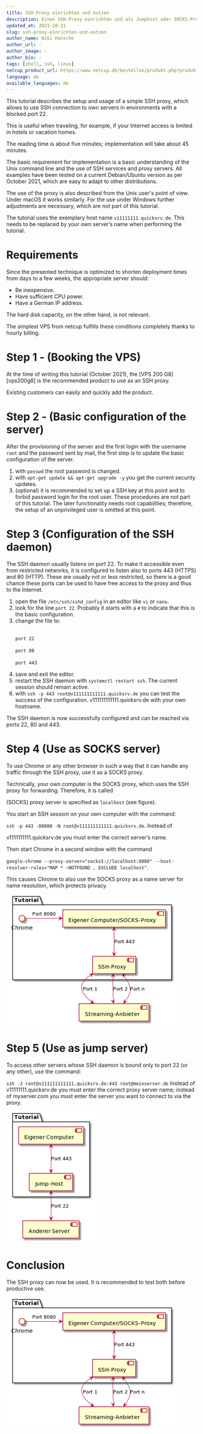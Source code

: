 ```yaml
---
title: SSH-Proxy einrichten und nutzen
description: Einen SSH-Proxy einrichten und als Jumphost oder SOCKS-Proxy nutzen.
updated_at: 2021-10-21
slug: ssh-proxy-einrichten-und-nutzen
author_name: Niki Hansche
author_url: -
author_image: -
author_bio: -
tags: [shell, ssh, linux] 
netcup_product_url: https://www.netcup.de/bestellen/produkt.php?produkt=2000
language: de
available_languages: de
---
```


This tutorial describes the setup and usage of a simple SSH proxy, which allows to use SSH connection to own servers in environments with a blocked port 22.

This is useful when traveling, for example, if your Internet access is limited in hotels or vacation homes.

The reading time is about five minutes; implementation will take about 45 minutes.

The basic requirement for implementation is a basic understanding of the Unix command line and the use of SSH services and proxy servers. All examples have been tested on a current Debian/Ubuntu version as per October 2021, which are easy to adapt to other distributions.

The use of the proxy is also described from the Unix user's point of view. Under macOS it works similarly. For the use under Windows further adjustments are necessary, which are not part of this tutorial.

The tutorial uses the exemplary host name `v11111111.quicksrv.de`. This needs to be replaced by your own server’s name when performing the tutorial.

# Requirements
Since the presented technique is optimized to shorten deployment times from days to a few weeks, the appropriate server should:

* Be inexpensive.
* Have sufficient CPU power.
* Have a German IP address.

The hard disk capacity, on the other hand, is not relevant.

The simplest VPS from netcup fulfills these conditions completely thanks to hourly billing.

# Step 1 - (Booking the VPS)
At the time of writing this tutorial (October 2021), the [VPS 200 G8][vps200g8] is the recommended product to use as an SSH proxy.

Existing customers can easily and quickly add the product.

# Step 2 - (Basic configuration of the server)
After the provisioning of the server and the first login with the username `root` and the password sent by mail, the first step is to update the basic configuration of the server.

1. with `passwd` the root password is changed.
2. with `apt-get update && apt-get upgrade -y` you get the current security updates.
3. (optional) it is recommended to set up a SSH key at this point and to forbid password login for the root user. These procedures are not part of this tutorial. The later functionality needs root capabilities; therefore, the setup of an unprivileged user is omitted at this point.

# Step 3 (Configuration of the SSH daemon)
The SSH daemon usually listens on port 22. To make it accessible even from restricted networks, it is configured to listen also to ports 443 (HTTPS) and 80 (HTTP). These are usually not or less restricted, so there is a good chance these ports can be used to have free access to the proxy and thus to the Internet.

1. open the file `/etc/ssh/sshd_config` in an editor like `vi` or `nano`.
2. look for the line `port 22`. Probably it starts with a `#` to indicate that this is the basic configuration.
3. change the file to:
   ```
   
   port 22 
   
   port 80 
   
   port 443 
   ```
4. save and exit the editor.
5. restart the SSH daemon with `systemctl restart ssh`. The current session should remain active.
6. with `ssh -p 443 root@v111111111111.quicksrv.de` you can test the success of the configuration.
   v111111111111.quicksrv.de with your own hostname.

The SSH daemon is now successfully configured and can be reached via ports 22, 80 and 443.

# Step 4 (Use as SOCKS server)
To use Chrome or any other browser in such a way that it can handle any traffic through the SSH proxy, use it as a SOCKS proxy.

Technically, your own computer is the SOCKS proxy, which uses the SSH proxy for forwarding. Therefore, it is called

(SOCKS) proxy server is specified as `localhost` (see figure).

You start an SSH session on your own computer with the command:

`ssh -p 443 -D8080 -N root@v111111111111.quicksrv.de`. Instead of

v1111111111.quicksrv.de you must enter the correct server’s name.

Then start Chrome in a second window with the command

`google-chrome --proxy-server="socks5://localhost:8080" --host-resolver-rules="MAP * ~NOTFOUND , EXCLUDE localhost"`.

This causes Chrome to also use the SOCKS proxy as a name server for name resolution, which protects privacy.

![The SOCKS proxy can handle multiple ports simultaneously](images/socks.png)

# Step 5 (Use as jump server)
To access other servers whose SSH daemon is bound only to port 22 (or any other), use the command:

`ssh -J root@v111111111111.quicksrv.de:443 root@meinserver.de` Instead of v11111111.quicksrv.de you must enter the correct proxy server name; instead of myserver.com you must enter the server you want to connect to via the proxy.

![The jump host will forward a connection](images/jump.png)

# Conclusion
The SSH proxy can now be used. It is recommended to test both before productive use.

![The SOCKS proxy can handle multiple ports simultaneously](images/socks.png)


